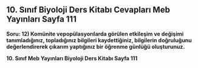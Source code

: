 ## 10. Sınıf Biyoloji Ders Kitabı Cevapları Meb Yayınları Sayfa 111

**Soru: 12) Komünite vepopülasyorılarda görülen etkileşim ve değişimi tanımladığınız, topladığınız bilgileri kaydettiğiniz, bilgilerin doğruluğunu değerlendirerek çıkarım yaptığınız bir öğrenme günlüğü oluşturunuz.**

**10. Sınıf Meb Yayınları Biyoloji Ders Kitabı Sayfa 111**